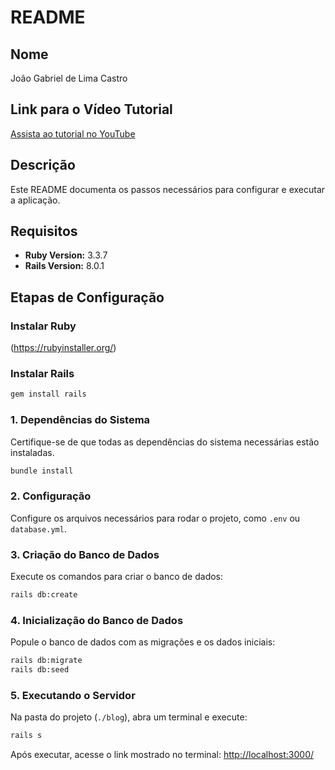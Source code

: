 # README

## Nome
João Gabriel de Lima Castro

## Link para o Vídeo Tutorial
[Assista ao tutorial no YouTube](https://www.youtube.com/watch?v=X_Hw9P1iZfQ)

## Descrição
Este README documenta os passos necessários para configurar e executar a aplicação.

## Requisitos
- **Ruby Version:** 3.3.7  
- **Rails Version:** 8.0.1  

## Etapas de Configuração

### Instalar Ruby
(https://rubyinstaller.org/)

### Instalar Rails
```bash
gem install rails
```

### 1. Dependências do Sistema
Certifique-se de que todas as dependências do sistema necessárias estão instaladas.
```bash
bundle install
```

### 2. Configuração
Configure os arquivos necessários para rodar o projeto, como `.env` ou `database.yml`.

### 3. Criação do Banco de Dados
Execute os comandos para criar o banco de dados:

```bash
rails db:create
```

### 4. Inicialização do Banco de Dados
Popule o banco de dados com as migrações e os dados iniciais:

```bash
rails db:migrate
rails db:seed
```

### 5. Executando o Servidor
Na pasta do projeto (`./blog`), abra um terminal e execute:

```bash
rails s
```

Após executar, acesse o link mostrado no terminal: [http://localhost:3000/](http://localhost:3000/)

